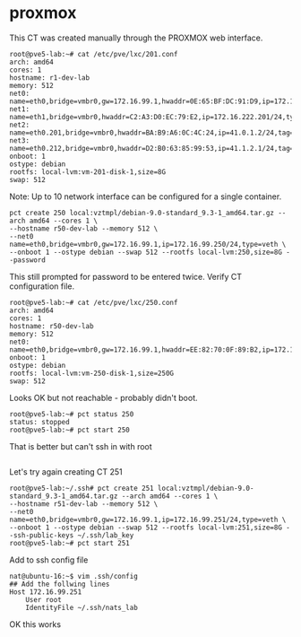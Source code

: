 # proxmox


This CT was created manually through the PROXMOX web interface.

```
root@pve5-lab:~# cat /etc/pve/lxc/201.conf 
arch: amd64
cores: 1
hostname: r1-dev-lab
memory: 512
net0: name=eth0,bridge=vmbr0,gw=172.16.99.1,hwaddr=0E:65:BF:DC:91:D9,ip=172.16.99.201/24,type=veth
net1: name=eth1,bridge=vmbr0,hwaddr=C2:A3:D0:EC:79:E2,ip=172.16.222.201/24,type=veth
net2: name=eth0.201,bridge=vmbr0,hwaddr=BA:B9:A6:0C:4C:24,ip=41.0.1.2/24,tag=201,type=veth
net3: name=eth0.212,bridge=vmbr0,hwaddr=D2:B0:63:85:99:53,ip=41.1.2.1/24,tag=212,type=veth
onboot: 1
ostype: debian
rootfs: local-lvm:vm-201-disk-1,size=8G
swap: 512
```

Note: Up to 10 network interface can be configured for a single container.

```
pct create 250 local:vztmpl/debian-9.0-standard_9.3-1_amd64.tar.gz --arch amd64 --cores 1 \ 
--hostname r50-dev-lab --memory 512 \
--net0 name=eth0,bridge=vmbr0,gw=172.16.99.1,ip=172.16.99.250/24,type=veth \
--onboot 1 --ostype debian --swap 512 --rootfs local-lvm:250,size=8G --password
```

This still prompted for password to be entered twice.  Verify CT configuration file.

```
root@pve5-lab:~# cat /etc/pve/lxc/250.conf 
arch: amd64
cores: 1
hostname: r50-dev-lab
memory: 512
net0: name=eth0,bridge=vmbr0,gw=172.16.99.1,hwaddr=EE:82:70:0F:89:B2,ip=172.16.99.250/24,type=veth
onboot: 1
ostype: debian
rootfs: local-lvm:vm-250-disk-1,size=250G
swap: 512
```

Looks OK but not reachable - probably didn't boot.

```
root@pve5-lab:~# pct status 250
status: stopped
root@pve5-lab:~# pct start 250
```

That is better but can't ssh in with root

```

```

Let's try again creating CT 251
```
root@pve5-lab:~/.ssh# pct create 251 local:vztmpl/debian-9.0-standard_9.3-1_amd64.tar.gz --arch amd64 --cores 1 \
--hostname r51-dev-lab --memory 512 \
--net0 name=eth0,bridge=vmbr0,gw=172.16.99.1,ip=172.16.99.251/24,type=veth \
--onboot 1 --ostype debian --swap 512 --rootfs local-lvm:251,size=8G --ssh-public-keys ~/.ssh/lab_key 
root@pve5-lab:~# pct start 251
```


Add to ssh config file 
```
nat@ubuntu-16:~$ vim .ssh/config 
## Add the follwing lines
Host 172.16.99.251
	User root
	IdentityFile ~/.ssh/nats_lab

```


OK this works




